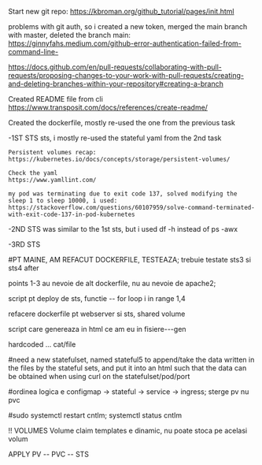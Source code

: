 Start new git repo:
https://kbroman.org/github_tutorial/pages/init.html

problems with git auth, so i created a new token, merged the main branch with master, deleted the branch main:
https://ginnyfahs.medium.com/github-error-authentication-failed-from-command-line-

https://docs.github.com/en/pull-requests/collaborating-with-pull-requests/proposing-changes-to-your-work-with-pull-requests/creating-and-deleting-branches-within-your-repository#creating-a-branch

Created README file from cli
https://www.transposit.com/docs/references/create-readme/


Created the dockerfile, mostly re-used the one from the previous task

-1ST STS sts, i mostly re-used the stateful yaml from the 2nd task

    Persistent volumes recap:
    https://kubernetes.io/docs/concepts/storage/persistent-volumes/

    Check the yaml
    https://www.yamllint.com/

    my pod was terminating due to exit code 137, solved modifying the sleep 1 to sleep 10000, i used:
    https://stackoverflow.com/questions/60107959/solve-command-terminated-with-exit-code-137-in-pod-kubernetes

-2ND STS was similar to the 1st sts, but i used df -h instead  of ps -awx

-3RD STS


#PT MAINE, AM REFACUT DOCKERFILE, TESTEAZA; trebuie testate sts3 si sts4 after 


points 1-3 au nevoie de alt dockerfile, nu au nevoie de apache2; 

script pt deploy de sts, functie -- for loop i in range 1,4

refacere dockerfile pt webserver si sts, shared volume


script care genereaza in html ce am eu in fisiere---gen <div> hardcoded ... cat/file </div>

#need a new statefulset, named stateful5 to append/take the data written in the files by the stateful sets, and put it into an html such that the data can be obtained when using curl on the statefulset/pod/port


#ordinea logica e configmap -> stateful -> service -> ingress; sterge pv nu pvc


#sudo systemctl restart cntlm; systemctl status cntlm 


!! VOLUMES
Volume claim templates e dinamic, nu poate stoca pe acelasi volum

APPLY PV -- PVC -- STS